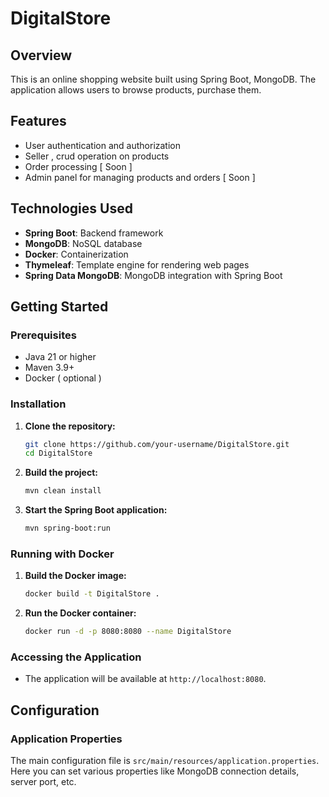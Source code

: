 # DigitalStore

## Overview
This is an online shopping website built using Spring Boot, MongoDB. The application allows users to browse products, purchase them.

## Features
- User authentication and authorization
- Seller , crud operation on products
- Order processing [ Soon ]
- Admin panel for managing products and orders [ Soon ]

## Technologies Used
- **Spring Boot**: Backend framework
- **MongoDB**: NoSQL database
- **Docker**: Containerization
- **Thymeleaf**: Template engine for rendering web pages
- **Spring Data MongoDB**: MongoDB integration with Spring Boot

## Getting Started

### Prerequisites
- Java 21 or higher
- Maven 3.9+
- Docker ( optional )

### Installation

1. **Clone the repository:**
    ```bash
    git clone https://github.com/your-username/DigitalStore.git
    cd DigitalStore
    ```

2. **Build the project:**
    ```bash
    mvn clean install
    ```

3. **Start the Spring Boot application:**
    ```bash
    mvn spring-boot:run
    ```

### Running with Docker

1. **Build the Docker image:**
    ```bash
    docker build -t DigitalStore .
    ```

2. **Run the Docker container:**
    ```bash
    docker run -d -p 8080:8080 --name DigitalStore
    ```

### Accessing the Application
- The application will be available at `http://localhost:8080`.

## Configuration

### Application Properties
The main configuration file is `src/main/resources/application.properties`. Here you can set various properties like MongoDB connection details, server port, etc.
